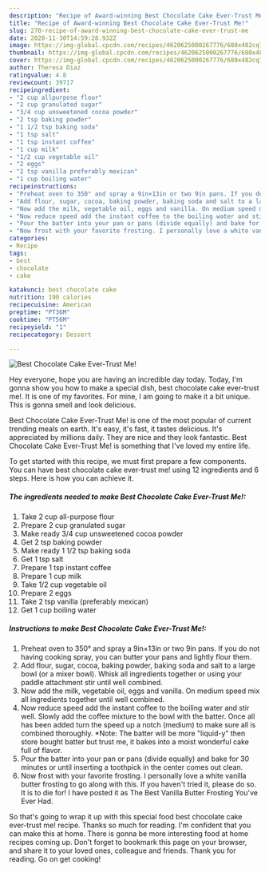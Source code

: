 ```yaml
---
description: "Recipe of Award-winning Best Chocolate Cake Ever-Trust Me!"
title: "Recipe of Award-winning Best Chocolate Cake Ever-Trust Me!"
slug: 270-recipe-of-award-winning-best-chocolate-cake-ever-trust-me
date: 2020-11-30T14:59:28.932Z
image: https://img-global.cpcdn.com/recipes/4620625000267776/680x482cq70/best-chocolate-cake-ever-trust-me-recipe-main-photo.jpg
thumbnail: https://img-global.cpcdn.com/recipes/4620625000267776/680x482cq70/best-chocolate-cake-ever-trust-me-recipe-main-photo.jpg
cover: https://img-global.cpcdn.com/recipes/4620625000267776/680x482cq70/best-chocolate-cake-ever-trust-me-recipe-main-photo.jpg
author: Theresa Diaz
ratingvalue: 4.8
reviewcount: 39717
recipeingredient:
- "2 cup allpurpose flour"
- "2 cup granulated sugar"
- "3/4 cup unsweetened cocoa powder"
- "2 tsp baking powder"
- "1 1/2 tsp baking soda"
- "1 tsp salt"
- "1 tsp instant coffee"
- "1 cup milk"
- "1/2 cup vegetable oil"
- "2 eggs"
- "2 tsp vanilla preferably mexican"
- "1 cup boiling water"
recipeinstructions:
- "Preheat oven to 350° and spray a 9in×13in or two 9in pans. If you do not having cooking spray, you can butter your pans and lightly flour them."
- "Add flour, sugar, cocoa, baking powder, baking soda and salt to a large bowl (or a mixer bowl). Whisk all ingredients together or using your paddle attachment stir until well combined."
- "Now add the milk, vegetable oil, eggs and vanilla. On medium speed mix all ingredients together until well combined."
- "Now reduce speed add the instant coffee to the boiling water and stir well. Slowly add the coffee mixture to the bowl with the batter. Once all has been added turn the speed up a notch (medium) to make sure all is combined thoroughly. *Note: The batter will be more &#34;liquid-y&#34; then store bought batter but trust me, it bakes into a moist wonderful cake full of flavor."
- "Pour the batter into your pan or pans (divide equally) and bake for 30 minutes or until inserting a toothpick in the center comes out clean."
- "Now frost with your favorite frosting. I personally love a white vanilla butter frosting to go along with this. If you haven&#39;t tried it, please do so. It is to die for! I have posted it as The Best Vanilla Butter Frosting You&#39;ve Ever Had."
categories:
- Recipe
tags:
- best
- chocolate
- cake

katakunci: best chocolate cake 
nutrition: 190 calories
recipecuisine: American
preptime: "PT36M"
cooktime: "PT56M"
recipeyield: "1"
recipecategory: Dessert

---
```



![Best Chocolate Cake Ever-Trust Me!](https://img-global.cpcdn.com/recipes/4620625000267776/680x482cq70/best-chocolate-cake-ever-trust-me-recipe-main-photo.jpg)

Hey everyone, hope you are having an incredible day today. Today, I'm gonna show you how to make a special dish, best chocolate cake ever-trust me!. It is one of my favorites. For mine, I am going to make it a bit unique. This is gonna smell and look delicious.



Best Chocolate Cake Ever-Trust Me! is one of the most popular of current trending meals on earth. It's easy, it's fast, it tastes delicious. It's appreciated by millions daily. They are nice and they look fantastic. Best Chocolate Cake Ever-Trust Me! is something that I've loved my entire life.


To get started with this recipe, we must first prepare a few components. You can have best chocolate cake ever-trust me! using 12 ingredients and 6 steps. Here is how you can achieve it.

<!--inarticleads1-->

##### The ingredients needed to make Best Chocolate Cake Ever-Trust Me!:

1. Take 2 cup all-purpose flour
1. Prepare 2 cup granulated sugar
1. Make ready 3/4 cup unsweetened cocoa powder
1. Get 2 tsp baking powder
1. Make ready 1 1/2 tsp baking soda
1. Get 1 tsp salt
1. Prepare 1 tsp instant coffee
1. Prepare 1 cup milk
1. Take 1/2 cup vegetable oil
1. Prepare 2 eggs
1. Take 2 tsp vanilla (preferably mexican)
1. Get 1 cup boiling water




<!--inarticleads2-->

##### Instructions to make Best Chocolate Cake Ever-Trust Me!:

1. Preheat oven to 350° and spray a 9in×13in or two 9in pans. If you do not having cooking spray, you can butter your pans and lightly flour them.
1. Add flour, sugar, cocoa, baking powder, baking soda and salt to a large bowl (or a mixer bowl). Whisk all ingredients together or using your paddle attachment stir until well combined.
1. Now add the milk, vegetable oil, eggs and vanilla. On medium speed mix all ingredients together until well combined.
1. Now reduce speed add the instant coffee to the boiling water and stir well. Slowly add the coffee mixture to the bowl with the batter. Once all has been added turn the speed up a notch (medium) to make sure all is combined thoroughly. *Note: The batter will be more &#34;liquid-y&#34; then store bought batter but trust me, it bakes into a moist wonderful cake full of flavor.
1. Pour the batter into your pan or pans (divide equally) and bake for 30 minutes or until inserting a toothpick in the center comes out clean.
1. Now frost with your favorite frosting. I personally love a white vanilla butter frosting to go along with this. If you haven&#39;t tried it, please do so. It is to die for! I have posted it as The Best Vanilla Butter Frosting You&#39;ve Ever Had.




So that's going to wrap it up with this special food best chocolate cake ever-trust me! recipe. Thanks so much for reading. I'm confident that you can make this at home. There is gonna be more interesting food at home recipes coming up. Don't forget to bookmark this page on your browser, and share it to your loved ones, colleague and friends. Thank you for reading. Go on get cooking!
